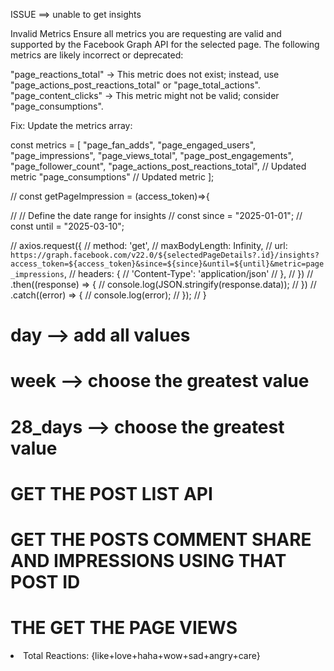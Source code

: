 ISSUE ==> unable to get insights

Invalid Metrics
Ensure all metrics you are requesting are valid and supported by the Facebook Graph API for the selected page. The following metrics are likely incorrect or deprecated:

"page_reactions_total" → This metric does not exist; instead, use "page_actions_post_reactions_total" or "page_total_actions".
"page_content_clicks" → This metric might not be valid; consider "page_consumptions".



Fix: Update the metrics array:

const metrics = [
  "page_fan_adds",
  "page_engaged_users",
  "page_impressions",
  "page_views_total",
  "page_post_engagements",
  "page_follower_count",
  "page_actions_post_reactions_total", // Updated metric
  "page_consumptions" // Updated metric
];



// const getPageImpression = (access_token)=>{

//       // Define the date range for insights
//       const since = "2025-01-01";
//       const until = "2025-03-10";

  
//   axios.request({
//     method: 'get',
//     maxBodyLength: Infinity,
//     url: `https://graph.facebook.com/v22.0/${selectedPageDetails?.id}/insights?access_token=${access_token}&since=${since}&until=${until}&metric=page_impressions`,
//     headers: { 
//       'Content-Type': 'application/json'
//     },
//   })
//   .then((response) => {
//     console.log(JSON.stringify(response.data));
//   })
//   .catch((error) => {
//     console.log(error);
//   });
// }



<!-- * WHILE USING SINCE & UNTIL -->

# day --> add all values
# week --> choose the greatest value
# 28_days --> choose the greatest value

<!-- * IF SINCE AND UNTIL HAVE NOT USED  -->


 <!-- *TASK TODO -->

# GET THE POST LIST API
# GET THE POSTS COMMENT SHARE AND IMPRESSIONS USING THAT POST ID
# THE GET THE PAGE VIEWS









 <li>
                          Total Reactions: {like+love+haha+wow+sad+angry+care}
                          </li>